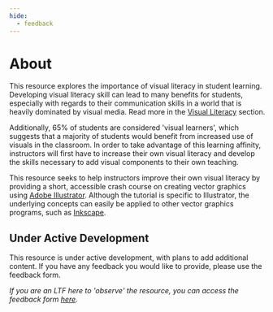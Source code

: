 ```yaml
---
hide:
  - feedback
---
```


# About

This resource explores the importance of visual literacy in student learning. Developing visual literacy skill can lead to many benefits for students, especially with regards to their communication skills in a world that is heavily dominated by visual media. Read more in the [Visual Literacy](https://elissasoroj.github.io/seeingis/vlvt/) section. 

Additionally, 65% of students are considered 'visual learners', which suggests that a majority of students would benefit from increased use of visuals in the classroom. In order to take advantage of this learning affinity, instructors will first have to increase their own visual literacy and develop the skills necessary to add visual components to their own teaching. 

This resource seeks to help instructors improve their own visual literacy by providing a short, accessible crash course on creating vector graphics using [Adobe Illustrator](https://www.adobe.com/products/illustrator.html). Although the tutorial is specific to Illustrator, the underlying concepts can easily be applied to other vector graphics programs, such as [Inkscape](https://inkscape.org). 

## Under Active Development
This resource is under active development, with plans to add additional content. If you have any feedback you would like to provide, please use the feedback form. 

*If you are an LTF here to 'observe' the resource, you can access the feedback form [here](https://forms.gle/QigRLCvHCtTaWzR19).*